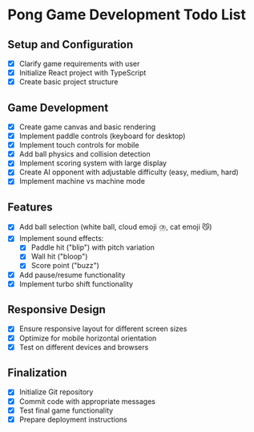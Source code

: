 # Pong Game Development Todo List

## Setup and Configuration
- [x] Clarify game requirements with user
- [x] Initialize React project with TypeScript
- [x] Create basic project structure

## Game Development
- [x] Create game canvas and basic rendering
- [x] Implement paddle controls (keyboard for desktop)
- [x] Implement touch controls for mobile
- [x] Add ball physics and collision detection
- [x] Implement scoring system with large display
- [x] Create AI opponent with adjustable difficulty (easy, medium, hard)
- [x] Implement machine vs machine mode

## Features
- [x] Add ball selection (white ball, cloud emoji ⛈️, cat emoji 😼)
- [x] Implement sound effects:
  - [x] Paddle hit ("blip") with pitch variation
  - [x] Wall hit ("bloop")
  - [x] Score point ("buzz")
- [x] Add pause/resume functionality
- [x] Implement turbo shift functionality

## Responsive Design
- [x] Ensure responsive layout for different screen sizes
- [x] Optimize for mobile horizontal orientation
- [x] Test on different devices and browsers

## Finalization
- [x] Initialize Git repository
- [x] Commit code with appropriate messages
- [x] Test final game functionality
- [x] Prepare deployment instructions
